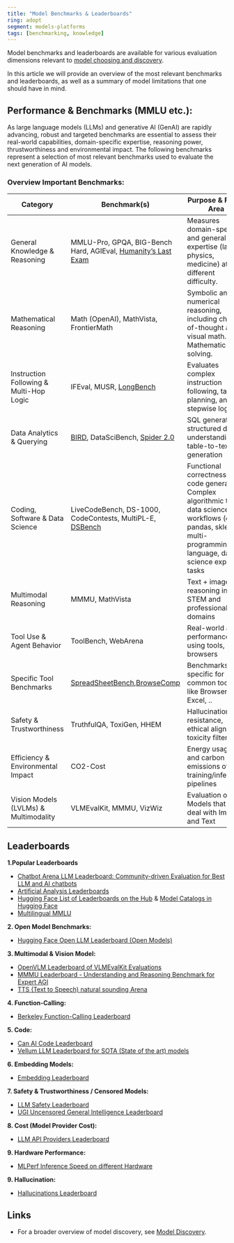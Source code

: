 ```yaml
---
title: "Model Benchmarks & Leaderboards"
ring: adopt
segment: models-platforms
tags: [benchmarking, knowledge]
---
```


Model benchmarks and leaderboards are available for various evaluation dimensions relevant to [model choosing and discovery](/models-platforms/model_discovery/).

In this article we will provide an overview of the most relevant benchmarks and leaderboards, as well as a summary of model limitations that one should have in mind.

## Performance & Benchmarks (MMLU etc.):

As large language models (LLMs) and generative AI (GenAI) are rapidly advancing, robust and targeted benchmarks are essential to assess their real-world capabilities, domain-specific expertise, reasoning power, thrustworthiness and environmental impact. The following benchmarks represent a selection of most relevant benchmarks used to evaluate the next generation of AI models.

### Overview Important Benchmarks:

| Category                                | Benchmark(s)                                                                                               | Purpose & Focus Area                                                                                                                                                       |
|-----------------------------------------|------------------------------------------------------------------------------------------------------------|----------------------------------------------------------------------------------------------------------------------------------------------------------------------------|
| General Knowledge & Reasoning           | MMLU-Pro, GPQA, BIG-Bench Hard, AGIEval, [Humanity’s Last Exam](https://agi.safe.ai/)                      | Measures domain-specific and general expertise (law, physics, medicine) at different difficulty.                                                                           |
| Mathematical Reasoning                  | Math (OpenAI), MathVista, FrontierMath                                                                     | Symbolic and numerical reasoning, including chain-of-thought and visual math. Mathematic task solving.                                                                     |
| Instruction Following & Multi-Hop Logic | IFEval, MUSR, [LongBench](https://github.com/THUDM/LongBench)                                              | Evaluates complex instruction following, task planning, and stepwise logic                                                                                                 |
| Data Analytics & Querying               | [BIRD](https://bird-bench.github.io/), DataSciBench, [Spider 2.0](https://spider2-sql.github.io/)          | SQL generation, structured data understanding, table-to-text generation                                                                                                    |
| Coding, Software & Data Science         | LiveCodeBench, DS-1000, CodeContests, MultiPL-E, [DSBench](https://arxiv.org/abs/2409.07703)               | Functional correctness of code generation, Complex algorithmic tasks, data science workflows (e.g. pandas, sklearn), multi-programming language, data science expert tasks |
| Multimodal Reasoning                    | MMMU, MathVista                                                                                            | Text + image reasoning in STEM and professional domains                                                                                                                    |
| Tool Use & Agent Behavior               | ToolBench, WebArena                                                                                        | Real-world agent performance using tools, APIs, browsers                                                                                                                   |
| Specific Tool Benchmarks                | [SpreadSheetBench](https://spreadsheetbench.github.io/),[BrowseComp](https://openai.com/index/browsecomp/) | Benchmarks specific for common tools like Browser, Excel, ..                                                                                                               |
| Safety & Trustworthiness                | TruthfulQA, ToxiGen, HHEM                                                                                  | Hallucination resistance, ethical alignment, toxicity filtering                                                                                                            |
| Efficiency & Environmental Impact       | CO2-Cost                                                                                                   | Energy usage and carbon emissions of training/inference pipelines                                                                                                          |
| Vision Models (LVLMs) & Multimodality   | VLMEvalKit, MMMU, VizWiz                                                                                   | Evaluation of Models that can deal with Image and Text                                                                                                                     |

## Leaderboards

**1.Popular Leaderboards**

- [Chatbot Arena LLM Leaderboard: Community-driven Evaluation for Best LLM and AI chatbots](https://lmarena.ai/?leaderboard)
- [Artificial Analysis Leaderboards](https://artificialanalysis.ai/)
- [Hugging Face List of Leaderboards on the Hub](https://huggingface.co/blog?tag=leaderboard) & [Model Catalogs in Hugging Face](https://huggingface.co/models)
- [Multilingual MMLU](https://huggingface.co/spaces/StarscreamDeceptions/Multilingual-MMLU-Benchmark-Leaderboard)

**2. Open Model Benchmarks:**

- [Hugging Face Open LLM Leaderboard (Open Models)](https://huggingface.co/spaces/open-llm-leaderboard/open_llm_leaderboard#/)

**3. Multimodal & Vision Model:**

- [OpenVLM Leaderboard of VLMEvalKit Evaluations](https://huggingface.co/spaces/opencompass/open_vlm_leaderboard)
- [MMMU Leaderboard - Understanding and Reasoning Benchmark for Expert AGI](https://mmmu-benchmark.github.io/#leaderboard)
- [TTS (Text to Speech) natural sounding Arena](https://huggingface.co/spaces/Pendrokar/TTS-Spaces-Arena)

**4. Function-Calling:**

- [Berkeley Function-Calling Leaderboard](https://gorilla.cs.berkeley.edu/leaderboard.html)

**5. Code:**

- [Can AI Code Leaderboard](https://huggingface.co/spaces/mike-ravkine/can-ai-code-results)
- [Vellum LLM Leaderboard for SOTA (State of the art) models](https://www.vellum.ai/llm-leaderboard)

**6. Embedding Models:**

- [Embedding Leaderboard](https://huggingface.co/spaces/mteb/leaderboard)

**7. Safety & Trustworthiness / Censored Models:**

- [LLM Safety Leaderboard](https://huggingface.co/spaces/AI-Secure/llm-trustworthy-leaderboard)
- [UGI Uncensored General Intelligence Leaderboard](https://huggingface.co/spaces/DontPlanToEnd/UGI-Leaderboard)

**8. Cost (Model Provider Cost):**

- [LLM API Providers Leaderboard](https://artificialanalysis.ai/leaderboards/providers)

**9. Hardware Performance:**

- [MLPerf Inference Speed on different Hardware](https://mlcommons.org/benchmarks/inference-datacenter/)

**9. Hallucination:**

- [Hallucinations Leaderboard](https://huggingface.co/spaces/vectara/leaderboard)

## Links

- For a broader overview of model discovery, see [Model Discovery](/models-platforms/model_discovery/).

